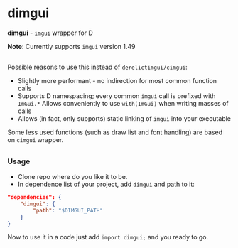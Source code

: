 # dimgui

**dimgui** - [`imgui`](https://github.com/ocornut/imgui) wrapper for D

**Note**: Currently supports `imgui` version 1.49

##

Possible reasons to use this instead of `derelictimgui/cimgui`:
- Slightly more performant - no indirection for most common function calls
- Supports D namespacing; every common `imgui` call is prefixed with `ImGui.*`
Allows conveniently to use `with(ImGui)` when writing masses of calls
- Allows (in fact, only supports) static linking of `imgui` into your executable

Some less used functions (such as draw list and font handling) are based
on `cimgui` wrapper.

##

### Usage
- Clone repo where do you like it to be.
- In dependence list of your project, add `dimgui` and path to it:
```JSON
"dependencies": {
    "dimgui": {
        "path": "$DIMGUI_PATH"
    }
}
```
Now to use it in a code just add `import dimgui;` and you ready to go.
